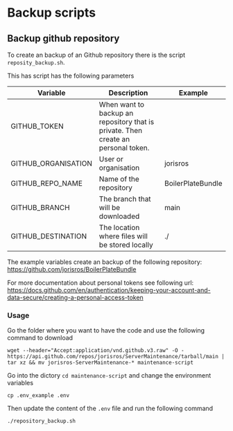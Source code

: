# Backup scripts

## Backup github repository
To create an backup of an Github repository there is the script ``reposity_backup.sh``.

This has script has the following parameters

| Variable | Description | Example |
|----------|-------------|---------|
| GITHUB_TOKEN        | When want to backup an repository that is private. Then create an personal token.   |   |
| GITHUB_ORGANISATION | User or organisation | jorisros |
| GITHUB_REPO_NAME    | Name of the repository | BoilerPlateBundle |
| GITHUB_BRANCH       | The branch that will be downloaded | main |
| GITHUB_DESTINATION  | The location where files will be stored locally | ./ |

The example variables create an backup of the following repository: https://github.com/jorisros/BoilerPlateBundle

For more documentation about personal tokens see following url: https://docs.github.com/en/authentication/keeping-your-account-and-data-secure/creating-a-personal-access-token

### Usage
Go the folder where you want to have the code and use the following command to download
```
wget --header="Accept:application/vnd.github.v3.raw" -O - https://api.github.com/repos/jorisros/ServerMaintenance/tarball/main | tar xz && mv jorisros-ServerMaintenance-* maintenance-script
```
Go into the dictory ``cd maintenance-script`` and change the environment variables
```
cp .env_example .env
```
Then update the content of the ``.env`` file and run the following command
```
./repository_backup.sh
```